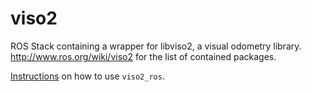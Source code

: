 # viso2

ROS Stack containing a wrapper for libviso2, a visual odometry library.
http://www.ros.org/wiki/viso2 for the list of contained packages.

[Instructions](viso2_ros/README.md) on how to use `viso2_ros`.
